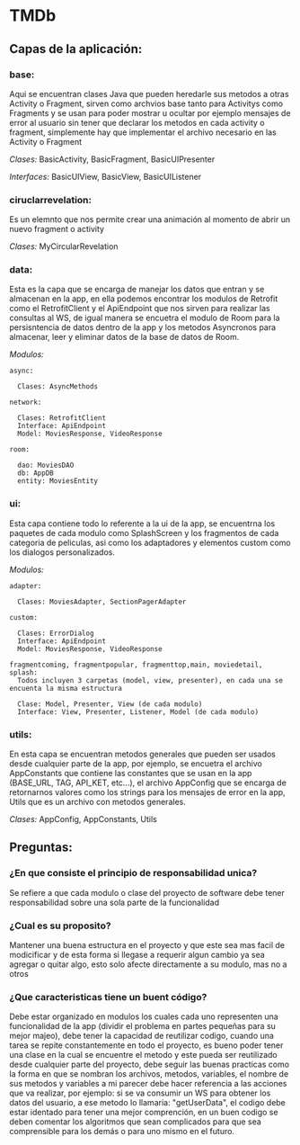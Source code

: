 # TMDb

## Capas de la aplicación:

### base:
  Aqui se encuentran clases Java que pueden heredarle sus metodos a otras Activity o Fragment, sirven como archvios
  base tanto para Activitys como Fragments y se usan para poder mostrar u ocultar por ejemplo mensajes de error al usuario sin tener que declarar
  los metodos en cada activity o fragment, simplemente hay que implementar el archivo necesario en las Activity o Fragment
  
  _Clases:_ BasicActivity, BasicFragment, BasicUIPresenter
  
  _Interfaces:_ BasicUIView, BasicView, BasicUIListener 

### ciruclarrevelation:
  Es un elemnto que nos permite crear una animación al momento de abrir un nuevo fragment o activity
  
  _Clases:_ MyCircularRevelation
  
### data:
  Esta es la capa que se encarga de manejar los datos que entran y se almacenan en la app, en ella podemos encontrar los modulos de Retrofit
  como el RetrofitClient y el ApiEndpoint que nos sirven para realizar las consultas al WS, de igual manera se encuetra el modulo de Room
  para la persisntencia de datos dentro de la app y los metodos Asyncronos para almacenar, leer y eliminar datos de la base de datos de Room.
  
  _Modulos:_
 
    async:
    
      Clases: AsyncMethods
      
    network:
    
      Clases: RetrofitClient
      Interface: ApiEndpoint
      Model: MoviesResponse, VideoResponse 
      
    room:
    
      dao: MoviesDAO
      db: AppDB
      entity: MoviesEntity 
  

### ui:
  Esta capa contiene todo lo referente a la ui de la app, se encuentrna los paquetes de cada modulo como SplashScreen y los fragmentos
  de cada categoria de peliculas, asi como los adaptadores y elementos custom como los dialogos personalizados.
  
  _Modulos:_
 
    adapter:
    
      Clases: MoviesAdapter, SectionPagerAdapter
      
    custom:
    
      Clases: ErrorDialog
      Interface: ApiEndpoint
      Model: MoviesResponse, VideoResponse 
      
    fragmentcoming, fragmentpopular, fragmenttop,main, moviedetail, splash:
      Todos incluyen 3 carpetas (model, view, presenter), en cada una se encuenta la misma estructura
      
      Clase: Model, Presenter, View (de cada modulo)
      Interface: View, Presenter, Listener, Model (de cada modulo)

### utils:
 En esta capa se encuentran metodos generales que pueden ser usados desde cualquier parte de la app, por ejemplo, se encuetra el archivo
 AppConstants que contiene las constantes que se usan en la app (BASE_URL, TAG, API_KET, etc...), el archivo AppConfig que se encarga de 
 retornarnos valores como los strings para los mensajes de error en la app, Utils que es un archivo con metodos generales.
 
 _Clases:_ AppConfig, AppConstants, Utils
 
 
 
## Preguntas:
 ### ¿En que consiste el principio de responsabilidad unica?
  Se refiere a que cada modulo o clase del proyecto de software debe tener responsabilidad sobre una sola parte de la funcionalidad
 ### ¿Cual es su proposito?
  Mantener una buena estructura en el proyecto y que este sea mas facil de modicificar y de esta forma si llegase a requerir algun cambio ya 
  sea agregar o quitar algo, esto solo afecte directamente a su modulo, mas no a otros
### ¿Que caracteristicas tiene un buent código?
  Debe estar organizado en modulos los cuales cada uno representen una funcionalidad de la app (dividir el problema en partes pequeñas para su mejor majeo),
  debe tener la capacidad de reutilizar codigo, cuando una tarea se repite constantemente en todo el proyecto, es bueno poder tener una clase en la cual se
  encuentre el metodo y este pueda ser reutilizado desde cualquier parte del proyecto, debe seguir las buenas practicas como la forma en que se nombran los 
  archivos, metodos, variables, el nombre de sus metodos y variables a mi parecer debe hacer referencia a las acciones que va realizar, por ejemplo: si se 
  va consumir un  WS para obtener los datos del usuario, a ese metodo lo llamaria: "getUserData", el codigo debe estar identado para tener una mejor comprención,
  en un buen codigo se deben comentar los algoritmos que sean complicados para que sea comprensible para los demás o para uno mismo en el futuro.
  
